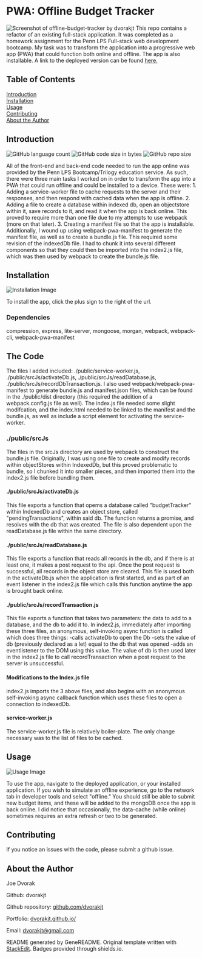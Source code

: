 # PWA: Offline Budget Tracker
![Screenshot of offline-budget-tracker by dvorakjt]("./public/screenshots/standalone-app.png")
This repo contains a refactor of an existing full-stack application. It was completed as a homework assignment for the Penn LPS Full-stack web development bootcamp. My task was to transform the application into a progressive web app (PWA) that could function both online and offline. The app is also installable. A link to the deployed version can be found [here.](https://obscure-peak-69005.herokuapp.com/)
## Table of Contents

[Introduction](#introduction)  
[Installation](#installation)  
[Usage](#usage)  
[Contributing](#contributing)  
[About the Author](#about-the-author)  

## Introduction

![GitHub language count](https://img.shields.io/github/languages/count/dvorakjt/offline-budget-tracker) ![GitHub code size in bytes](https://img.shields.io/github/languages/code-size/dvorakjt/offline-budget-tracker) ![GitHub repo size](https://img.shields.io/github/repo-size/dvorakjt/offline-budget-tracker)

All of the front-end and back-end code needed to run the app online was provided by the Penn LPS Bootcamp/Trilogy education service. As such, there were three main tasks I worked on in order to transform the app into a PWA that could run offline and could be installed to a device. These were: 1. Adding a service-worker file to cache requests to the server and their responses, and then respond with cached data when the app is offline. 2. Adding a file to create a database within indexed db, open an objectstore within it, save records to it, and read it when the app is back online. This proved to require more than one file due to my attempts to use webpack (more on that later). 3. Creating a manifest file so that the app is installable. Additionally, I wound up using webpack-pwa-manifest to generate the manifest file, as well as to create a bundle.js file. This required some revision of the indexedDb file. I had to chunk it into several different components so that they could then be imported into the index2.js file, which was then used by webpack to create the bundle.js file.

## Installation
![Installation Image ]("./public/screenshots/standalone-app.png")

To install the app, click the plus sign to the right of the url.

### Dependencies

compression, express, lite-server, mongoose, morgan, webpack, webpack-cli, webpack-pwa-manifest

## The Code  

The files I added included: ./public/service-worker.js, ./public/srcJs/activateDb.js, ./public/srcJs/readDatabase.js, ./public/srcJs/recordDbTransaction.js. I also used webpack/webpack-pwa-manifest to generate bundle.js and manifest.json files, which can be found in the ./public/dist directory (this required the addition of a webpack.config.js file as well). The index.js file needed some slight modifcation, and the index.html needed to be linked to the manifest and the bundle.js, as well as include a script element for activating the service-worker.  

### ./public/srcJs  

The files in the srcJs directory are used by webpack to construct the bundle.js file. Originally, I was using one file to create and modify records within objectStores within IndexedDb, but this proved problematic to bundle, so I chunked it into smaller pieces, and then imported them into the index2.js file before bundling them.   

#### ./public/srcJs/activateDb.js  

This file exports a function that opems a database called "budgetTracker" within IndexedDb and creates an object store, called "pendingTransactions", within said db. The function returns a promise, and resolves with the db that was created. The file is also dependent upon the readDatabase.js file within the same directory.  

#### ./public/srcJs/readDatabase.js  

This file exports a function that reads all records in the db, and if there is at least one, it makes a post request to the api. Once the post request is successful, all records in the object store are cleared. This file is used both in the activateDb.js when the application is first started, and as part of an event listener in the index2.js file which calls this function anytime the app is brought back online. 

#### ./public/srcJs/recordTransaction.js

This file exports a function that takes two parameters: the data to add to a database, and the db to add it to. In index2.js, immediately after importing these three files, an anonymous, self-invoking async function is called which does three things: 
-calls activateDb to open the Db
-sets the value of db (previously declared as a let) equal to the db that was opened
-adds an eventlistener to the DOM using this value.
The value of db is then used later in the index2.js file to call recordTransaction when a post request to the server is unsuccessful.

#### Modifications to the Index.js file

index2.js imports the 3 above files, and also begins with an anonymous self-invoking async callback function which uses these files to open a connection to indexedDb.

#### service-worker.js

The service-worker.js file is relatively boiler-plate. The only change necessary was to the list of files to be cached.

## Usage
![Usage Image]("./public/screenshots/online-offline.gif")

To use the app, navigate to the deployed application, or your installed application. If you wish to simulate an offline experience, go to the network tab in developer tools and select "offline." You should still be able to submit new budget items, and these will be added to the mongoDB once the app is back online. I did notice that occasionally, the data-cache (while online) sometimes requires an extra refresh or two to be generated.

## Contributing

If you notice an issues with the code, please submit a github issue. 


## About the Author

Joe Dvorak

Github: dvorakjt

Github repository: [github.com/dvorakjt](https://github.com/dvorakjt/)

Portfolio: [dvorakjt.github.io/](https://userName.github.io/)

Email: dvorakjt@gmail.com

README generated by GeneREADME. Original template written with [StackEdit](https://stackedit.io/). Badges provided through shields.io.
